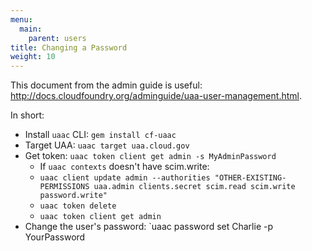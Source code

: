 ```yaml
---
menu:
  main:
    parent: users
title: Changing a Password
weight: 10
---
```


This document from the admin guide is useful: http://docs.cloudfoundry.org/adminguide/uaa-user-management.html.

In short:

- Install `uaac` CLI: `gem install cf-uaac`
- Target UAA: `uaac target uaa.cloud.gov`
- Get token: `uaac token client get admin -s MyAdminPassword`
  - If `uaac contexts` doesn't have scim.write:
  - `uaac client update admin --authorities "OTHER-EXISTING-PERMISSIONS uaa.admin clients.secret scim.read scim.write password.write"`
  - `uaac token delete`
  - `uaac token client get admin`
- Change the user's password: `uaac password set Charlie -p YourPassword
